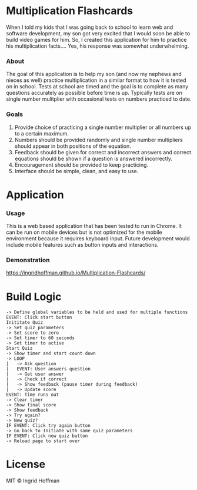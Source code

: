 # Multiplication Flashcards

When I told my kids that I was going back to school to learn web and software development, my son got very excited that I would soon be able to build video games for him. So, I created this application for him to practice his multiplication facts.... Yes, his response was somewhat underwhelming.

### About

The goal of this application is to help my son (and now my nephews and nieces as well) practice multiplication in a similar format to how it is tested on in school. Tests at school are timed and the goal is to complete as many questions accurately as possible before time is up. Typically tests are on single number mulitplier with occasional tests on numbers practiced to date.

### Goals

1. Provide choice of practicing a single number multiplier or all numbers up to a certain maximum.
2. Numbers should be provided randomly and single number multipliers should appear in both positions of the equation.
3. Feedback should be given for correct and incorrect answers and correct equations should be shown if a question is answered incorrectly.
4. Encouragement should be provided to keep practicing.
5. Interface should be simple, clean, and easy to use.

# Application

### Usage

This is a web based application that has been tested to run in Chrome. It can be run on mobile devices but is not optimized for the mobile environment because it requires keyboard input. Future development would include mobile features such as button inputs and interactions.

### Demonstration

https://ingridhoffman.github.io/Multiplication-Flashcards/

# Build Logic

```
-> Define global variables to be held and used for multiple functions
EVENT: Click start button
Inititate Quiz
-> Set quiz parameters
-> Set score to zero
-> Set timer to 60 seconds
-> Set timer to active
Start Quiz
-> Show timer and start count down
-> LOOP
|	-> Ask question
|	EVENT: User answers question
|	-> Get user answer
|	-> Check if correct
|	-> Show feedback (pause timer during feedback)
|	-> Update score
EVENT: Time runs out
-> Clear timer
-> Show final score
-> Show feedback
-> Try again?
-> New quiz?
IF EVENT: Click try again button
-> Go back to Initiate with same quiz parameters
IF EVENT: Click new quiz button
-> Reload page to start over
```

# License
MIT © Ingrid Hoffman
